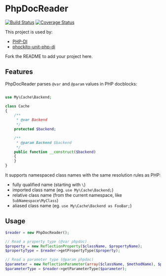 # PhpDocReader

[![Build Status](https://travis-ci.org/mnapoli/PhpDocReader.png?branch=master)](https://travis-ci.org/mnapoli/PhpDocReader) [![Coverage Status](https://coveralls.io/repos/mnapoli/PhpDocReader/badge.png)](https://coveralls.io/r/mnapoli/PhpDocReader)

This project is used by:

- [PHP-DI](http://php-di.org/)
- [phockito-unit-php-di](https://github.com/balihoo/phockito-unit-php-di)

Fork the README to add your project here.

## Features

PhpDocReader parses `@var` and `@param` values in PHP docblocks:

```php

use My\Cache\Backend;

class Cache
{
    /**
     * @var Backend
     */
    protected $backend;

    /**
     * @param Backend $backend
     */
    public function __construct($backend)
    {
    }
}
```

It supports namespaced class names with the same resolution rules as PHP:

- fully qualified name (starting with `\`)
- imported class name (eg. `use My\Cache\Backend;`)
- relative class name (from the current namespace, like `SubNamespace\MyClass`)
- aliased class name  (eg. `use My\Cache\Backend as FooBar;`)

## Usage

```php
$reader = new PhpDocReader();

// Read a property type (@var phpdoc)
$property = new ReflectionProperty($className, $propertyName);
$propertyType = $reader->getPropertyType($property);

// Read a parameter type (@param phpdoc)
$parameter = new ReflectionParameter(array($className, $methodName), $parameterName);
$parameterType = $reader->getParameterType($parameter);
```
